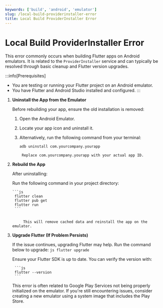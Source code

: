 ```yaml
---
keywords: ['build', 'android', 'emulator']
slug: /local-build-providerinstaller-error
title: Local Build ProviderInstaller Error
---
```


# Local Build ProviderInstaller Error

This error commonly occurs when building Flutter apps on Android emulators. It is related to the `ProviderInstaller` service and can typically be resolved through basic cleanup and Flutter version upgrades.

:::info[Prerequisites]
- You are testing or running your Flutter project on an Android emulator.
- You have Flutter and Android Studio installed and configured.
:::

1. **Uninstall the App from the Emulator**

    Before rebuilding your app, ensure the old installation is removed:

    1. Open the Android Emulator.
    2. Locate your app icon and uninstall it.
    3. Alternatively, run the following command from your terminal:

        ```bash
        adb uninstall com.yourcompany.yourapp
        ```

            Replace com.yourcompany.yourapp with your actual app ID.

2. **Rebuild the App**
    
    After uninstalling:

    Run the following command in your project directory:

       ```js
        flutter clean
        flutter pub get
        flutter run
        ```


            This will remove cached data and reinstall the app on the emulator.

3. **Upgrade Flutter (If Problem Persists)**

    If the issue continues, upgrading Flutter may help. Run the command below to upgrade:
        ```js
        flutter upgrade
        ```

    Ensure your Flutter SDK is up to date. You can verify the version with:

        ```js
        flutter --version
        ```
        
    This error is often related to Google Play Services not being properly initialized on the emulator. If you're still encountering issues, consider creating a new emulator using a system image that includes the Play Store.
